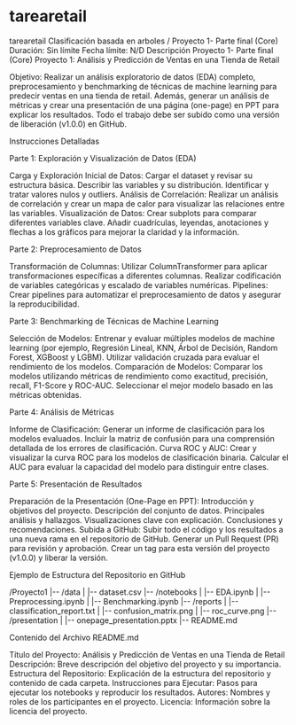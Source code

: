 # tarearetail
tarearetail
Clasificación basada en arboles / Proyecto 1- Parte final (Core)
Duración: Sin límite
Fecha límite: N/D
Descripción
Proyecto 1- Parte final (Core)
Proyecto 1: Análisis y Predicción de Ventas en una Tienda de Retail

Objetivo: Realizar un análisis exploratorio de datos (EDA) completo, preprocesamiento y benchmarking de técnicas de machine learning para predecir ventas en una tienda de retail. Además, generar un análisis de métricas y crear una presentación de una página (one-page) en PPT para explicar los resultados. Todo el trabajo debe ser subido como una versión de liberación (v1.0.0) en GitHub.



Instrucciones Detalladas

Parte 1: Exploración y Visualización de Datos (EDA)

Carga y Exploración Inicial de Datos:
Cargar el dataset y revisar su estructura básica.
Describir las variables y su distribución.
Identificar y tratar valores nulos y outliers.
Análisis de Correlación:
Realizar un análisis de correlación y crear un mapa de calor para visualizar las relaciones entre las variables.
Visualización de Datos:
Crear subplots para comparar diferentes variables clave.
Añadir cuadrículas, leyendas, anotaciones y flechas a los gráficos para mejorar la claridad y la información.

Parte 2: Preprocesamiento de Datos

Transformación de Columnas:
Utilizar ColumnTransformer para aplicar transformaciones específicas a diferentes columnas.
Realizar codificación de variables categóricas y escalado de variables numéricas.
Pipelines:
Crear pipelines para automatizar el preprocesamiento de datos y asegurar la reproducibilidad.


Parte 3: Benchmarking de Técnicas de Machine Learning

Selección de Modelos:
Entrenar y evaluar múltiples modelos de machine learning (por ejemplo, Regresión Lineal, KNN, Árbol de Decisión, Random Forest, XGBoost y LGBM).
Utilizar validación cruzada para evaluar el rendimiento de los modelos.
Comparación de Modelos:
Comparar los modelos utilizando métricas de rendimiento como exactitud, precisión, recall, F1-Score y ROC-AUC.
Seleccionar el mejor modelo basado en las métricas obtenidas.


Parte 4: Análisis de Métricas

Informe de Clasificación:
Generar un informe de clasificación para los modelos evaluados.
Incluir la matriz de confusión para una comprensión detallada de los errores de clasificación.
Curva ROC y AUC:
Crear y visualizar la curva ROC para los modelos de clasificación binaria.
Calcular el AUC para evaluar la capacidad del modelo para distinguir entre clases.


Parte 5: Presentación de Resultados

Preparación de la Presentación (One-Page en PPT):
Introducción y objetivos del proyecto.
Descripción del conjunto de datos.
Principales análisis y hallazgos.
Visualizaciones clave con explicación.
Conclusiones y recomendaciones.
Subida a GitHub:
Subir todo el código y los resultados a una nueva rama en el repositorio de GitHub.
Generar un Pull Request (PR) para revisión y aprobación.
Crear un tag para esta versión del proyecto (v1.0.0) y liberar la versión.


Ejemplo de Estructura del Repositorio en GitHub

/Proyecto1
|-- /data
| |-- dataset.csv
|-- /notebooks
| |-- EDA.ipynb
| |-- Preprocessing.ipynb
| |-- Benchmarking.ipynb
|-- /reports
| |-- classification_report.txt
| |-- confusion_matrix.png
| |-- roc_curve.png
|-- /presentation
| |-- onepage_presentation.pptx
|-- README.md



Contenido del Archivo README.md

Título del Proyecto: Análisis y Predicción de Ventas en una Tienda de Retail
Descripción: Breve descripción del objetivo del proyecto y su importancia.
Estructura del Repositorio: Explicación de la estructura del repositorio y contenido de cada carpeta.
Instrucciones para Ejecutar: Pasos para ejecutar los notebooks y reproducir los resultados.
Autores: Nombres y roles de los participantes en el proyecto.
Licencia: Información sobre la licencia del proyecto.
